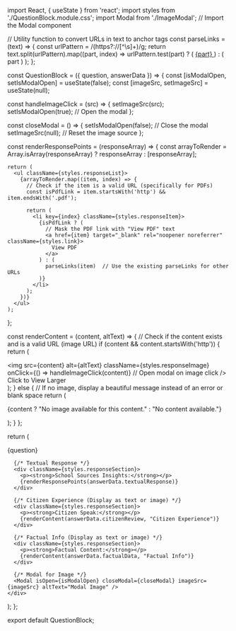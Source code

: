 import React, { useState } from 'react';
import styles from './QuestionBlock.module.css';
import Modal from './ImageModal'; // Import the Modal component

// Utility function to convert URLs in text to anchor tags
const parseLinks = (text) => {
  const urlPattern = /(https?:\/\/[^\s]+)/g;
  return text.split(urlPattern).map((part, index) =>
    urlPattern.test(part) ? (
      <a key={index} href={part} target="_blank" rel="noopener noreferrer" className={styles.link}>
        {part}
      </a>
    ) : (
      part
    )
  );
};

const QuestionBlock = ({ question, answerData }) => {
  const [isModalOpen, setIsModalOpen] = useState(false);
  const [imageSrc, setImageSrc] = useState(null);

  const handleImageClick = (src) => {
    setImageSrc(src);
    setIsModalOpen(true); // Open the modal
  };

  const closeModal = () => {
    setIsModalOpen(false); // Close the modal
    setImageSrc(null); // Reset the image source
  };

  const renderResponsePoints = (responseArray) => {
    const arrayToRender = Array.isArray(responseArray) ? responseArray : [responseArray];

    return (
      <ul className={styles.responseList}>
        {arrayToRender.map((item, index) => {
          // Check if the item is a valid URL (specifically for PDFs)
          const isPdfLink = item.startsWith('http') && item.endsWith('.pdf');

          return (
            <li key={index} className={styles.responseItem}>
              {isPdfLink ? (
                // Mask the PDF link with "View PDF" text
                <a href={item} target="_blank" rel="noopener noreferrer" className={styles.link}>
                  View PDF
                </a>
              ) : (
                parseLinks(item)  // Use the existing parseLinks for other URLs
              )}
            </li>
          );
        })}
      </ul>
    );
  };

  const renderContent = (content, altText) => {
    // Check if the content exists and is a valid URL (image URL)
    if (content && content.startsWith('http')) {
      return (
        <div className={styles.imageWrapper}>
          <img
            src={content}
            alt={altText}
            className={styles.responseImage}
            onClick={() => handleImageClick(content)} // Open modal on image click
          />
          <span className={styles.tooltip}>Click to View Larger</span>
        </div>
      );
    } else {
      // If no image, display a beautiful message instead of an error or blank space
      return (
        <div className={styles.noImageMessage}>
          <p>{content ? "No image available for this content." : "No content available."}</p>
        </div>
      );
    }
  };

  return (
    <div className={styles.questionBlock}>
      <div className={styles.question}>{question}</div>

      {/* Textual Response */}
      <div className={styles.responseSection}>
        <p><strong>School Sources Insights:</strong></p>
        {renderResponsePoints(answerData.textualResponse)}
      </div>

      {/* Citizen Experience (Display as text or image) */}
      <div className={styles.responseSection}>
        <p><strong>Citizen Speak:</strong></p>
        {renderContent(answerData.citizenReview, "Citizen Experience")}
      </div>

      {/* Factual Info (Display as text or image) */}
      <div className={styles.responseSection}>
        <p><strong>Factual Content:</strong></p>
        {renderContent(answerData.factualData, "Factual Info")}
      </div>

      {/* Modal for Image */}
      <Modal isOpen={isModalOpen} closeModal={closeModal} imageSrc={imageSrc} altText="Modal Image" />
    </div>
  );
};

export default QuestionBlock;
